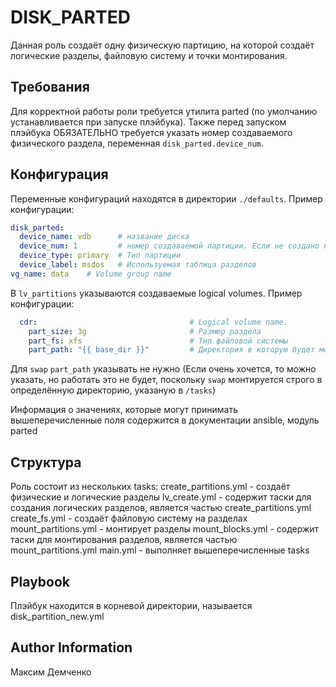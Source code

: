 DISK_PARTED
=========

Данная роль создаёт одну физическую партицию, на которой создаёт логические разделы, файловую систему и точки монтирования.

Требования
------------

Для корректной работы роли требуется утилита parted (по умолчанию устанавливается при запуске плэйбука).
Также перед запуском плэйбука ОБЯЗАТЕЛЬНО требуется указать номер создаваемого физического раздела, переменная `disk_parted.device_num`.

Конфигурация
--------------

Переменные конфигураций находятся в директории `./defaults`.
Пример конфигурации:
```yaml
disk_parted:
  device_name: vdb      # название диска
  device_num: 1         # номер создаваемой партиции. Если не создано ни одной указываем 1
  device_type: primary  # Тип партиции
  device_label: msdos   # Используемая таблица разделов
vg_name: data    # Volume group name
```

В `lv_partitions` указываются создаваемые logical volumes.
Пример конфигурации:
```yaml
  cdr:                                  # Logical volume name. 
    part_size: 3g                       # Размер раздела
    part_fs: xfs                        # Тип файловой системы
    part_path: "{{ base_dir }}"         # Директория в которую будет монтироваться раздел
```

Для `swap` `part_path` указывать не нужно (Если очень хочется, то можно указать, но работать это не будет, поскольку `swap` монтируется строго в определённую директорию, указаную в `/tasks`)

Информация о значениях, которые могут принимать вышеперечисленные поля содержится в документации ansible, модуль parted

Структура
------------

Роль состоит из нескольких tasks:
create_partitions.yml - создаёт физические и логические разделы
lv_create.yml - содержит таски для создания логических разделов, является частью create_partitions.yml
create_fs.yml - создаёт файловую систему на разделах
mount_partitions.yml - монтирует разделы
mount_blocks.yml - содержит таски для монтирования разделов, является частью mount_partitions.yml
main.yml - выполняет вышеперечисленные tasks

Playbook
----------------

Плэйбук находится в корневой директории, называется disk_partition_new.yml


Author Information
------------------

Максим Демченко
